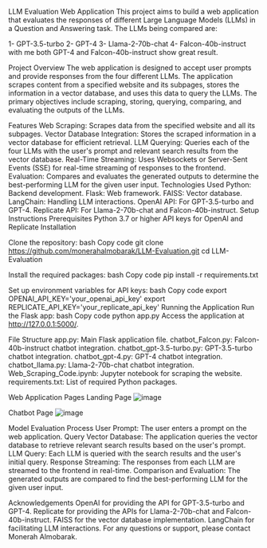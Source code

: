 LLM Evaluation Web Application
This project aims to build a web application that evaluates the responses of different Large Language Models (LLMs) in a Question and Answering task. The LLMs being compared are:

1- GPT-3.5-turbo
2- GPT-4
3- Llama-2-70b-chat
4- Falcon-40b-instruct
with me both GPT-4 and Falcon-40b-instruct show great result.

Project Overview
The web application is designed to accept user prompts and provide responses from the four different LLMs. The application scrapes content from a specified website and its subpages, stores the information in a vector database, and uses this data to query the LLMs. The primary objectives include scraping, storing, querying, comparing, and evaluating the outputs of the LLMs.

Features
Web Scraping: Scrapes data from the specified website and all its subpages.
Vector Database Integration: Stores the scraped information in a vector database for efficient retrieval.
LLM Querying: Queries each of the four LLMs with the user's prompt and relevant search results from the vector database.
Real-Time Streaming: Uses Websockets or Server-Sent Events (SSE) for real-time streaming of responses to the frontend.
Evaluation: Compares and evaluates the generated outputs to determine the best-performing LLM for the given user input.
Technologies Used
Python: Backend development.
Flask: Web framework.
FAISS: Vector database.
LangChain: Handling LLM interactions.
OpenAI API: For GPT-3.5-turbo and GPT-4.
Replicate API: For Llama-2-70b-chat and Falcon-40b-instruct.
Setup Instructions
Prerequisites
Python 3.7 or higher
API keys for OpenAI and Replicate
Installation

Clone the repository:
bash
Copy code
git clone https://github.com/monerahalmobarak/LLM-Evaluation.git
cd LLM-Evaluation

Install the required packages:
bash
Copy code
pip install -r requirements.txt

Set up environment variables for API keys:
bash
Copy code
export OPENAI_API_KEY='your_openai_api_key'
export REPLICATE_API_KEY='your_replicate_api_key'
Running the Application
Run the Flask app:
bash
Copy code
python app.py
Access the application at http://127.0.0.1:5000/.

File Structure
app.py: Main Flask application file.
chatbot_Falcon.py: Falcon-40b-instruct chatbot integration.
chatbot_gpt-3.5-turbo.py: GPT-3.5-turbo chatbot integration.
chatbot_gpt-4.py: GPT-4 chatbot integration.
chatbot_llama.py: Llama-2-70b-chat chatbot integration.
Web_Scraping_Code.ipynb: Jupyter notebook for scraping the website.
requirements.txt: List of required Python packages.

Web Application Pages
Landing Page ![image](https://github.com/monerahalmobarak/LLM-Evaluation/assets/136607948/d647970f-4eb4-4a55-b169-ee43ae1a2d48)

Chatbot Page ![image](https://github.com/monerahalmobarak/LLM-Evaluation/assets/136607948/7f619dc7-0590-4923-af36-9a0c52d56660)



Model Evaluation Process
User Prompt: The user enters a prompt on the web application.
Query Vector Database: The application queries the vector database to retrieve relevant search results based on the user's prompt.
LLM Query: Each LLM is queried with the search results and the user's initial query.
Response Streaming: The responses from each LLM are streamed to the frontend in real-time.
Comparison and Evaluation: The generated outputs are compared to find the best-performing LLM for the given user input.

Acknowledgements
OpenAI for providing the API for GPT-3.5-turbo and GPT-4.
Replicate for providing the APIs for Llama-2-70b-chat and Falcon-40b-instruct.
FAISS for the vector database implementation.
LangChain for facilitating LLM interactions.
For any questions or support, please contact Monerah Almobarak.
